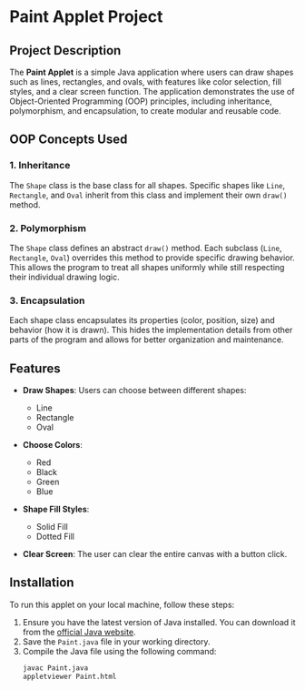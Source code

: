 # Paint Applet Project

## Project Description

The **Paint Applet** is a simple Java application where users can draw shapes such as lines, rectangles, and ovals, with features like color selection, fill styles, and a clear screen function. The application demonstrates the use of Object-Oriented Programming (OOP) principles, including inheritance, polymorphism, and encapsulation, to create modular and reusable code.

## OOP Concepts Used

### **1. Inheritance**
The `Shape` class is the base class for all shapes. Specific shapes like `Line`, `Rectangle`, and `Oval` inherit from this class and implement their own `draw()` method.

### **2. Polymorphism**
The `Shape` class defines an abstract `draw()` method. Each subclass (`Line`, `Rectangle`, `Oval`) overrides this method to provide specific drawing behavior. This allows the program to treat all shapes uniformly while still respecting their individual drawing logic.

### **3. Encapsulation**
Each shape class encapsulates its properties (color, position, size) and behavior (how it is drawn). This hides the implementation details from other parts of the program and allows for better organization and maintenance.

## Features

- **Draw Shapes**: Users can choose between different shapes: 
  - Line
  - Rectangle
  - Oval

- **Choose Colors**: 
  - Red
  - Black
  - Green
  - Blue

- **Shape Fill Styles**: 
  - Solid Fill
  - Dotted Fill

- **Clear Screen**: The user can clear the entire canvas with a button click.

## Installation

To run this applet on your local machine, follow these steps:

1. Ensure you have the latest version of Java installed. You can download it from the [official Java website](https://www.oracle.com/java/technologies/javase-jdk11-downloads.html).
2. Save the `Paint.java` file in your working directory.
3. Compile the Java file using the following command:
   ```bash
   javac Paint.java
   appletviewer Paint.html


